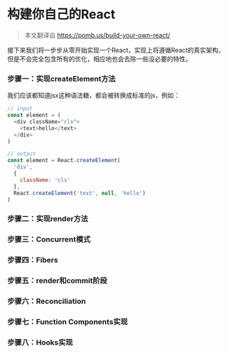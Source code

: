# 构建你自己的React
> 本文翻译自 https://pomb.us/build-your-own-react/

接下来我们将一步步从零开始实现一个React，实现上将遵循React的真实架构，但是不会完全包含所有的优化，相应地也会去除一些没必要的特性。


### 步骤一：实现createElement方法

我们应该都知道jsx这种语法糖，都会被转换成标准的js，例如：
```js
// input
const element = (
  <div className="cls">
    <text>hello</text>
  </div>
)

// output
const element = React.createElement(
  'div',
  {
    className: 'cls'
  },
  React.createElement('text', null, 'hello')
)

```




### 步骤二：实现render方法


### 步骤三：Concurrent模式


### 步骤四：Fibers


### 步骤五：render和commit阶段


### 步骤六：Reconciliation


### 步骤七：Function Components实现


### 步骤八：Hooks实现
